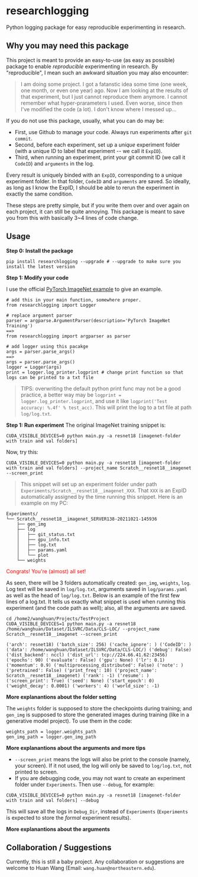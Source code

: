 # researchlogging
Python logging package for easy reproducible experimenting in research.


## Why you may need this package
This project is meant to provide an easy-to-use (as easy as possible) package to enable *reproducible* experimenting in research.
By "reproducible", I mean such an awkward situation you may also encounter:
> I am doing some project. I got a fatanstic idea some time (one week, one month, or even one year) ago. Now I am looking at the results of that experiment, but I just cannot reproduce them anymore. I cannot remember what hyper-prarameters I used. Even worse, since then I've modified the code (a lot). I don't know where I messed up...

If you do not use this package, usually, what you can do may be:
- First, use Github to manage your code. Always run experiments after `git commit`. 
- Second, before each experiment, set up a *unique* experiment folder (with a unique ID to label that experiment -- we call it `ExpID`). 
- Third, when running an experiment, print your git commit ID (we call it `CodeID`) and `arguments` in the log.

Every result is uniquely binded with an `ExpID`, corresponding to a unique experiment folder. In that folder, `CodeID` and `arguments` are saved. So ideally, as long as I know the ExpID, I should be able to rerun the experiment in exactly the same condition.

These steps are pretty simple, but if you write them over and over again on each project, it can still be quite annoying. This package is meant to save you from this with basically 3~4 lines of code change.


## Usage

**Step 0: Install the package**
```
pip install researchlogging --upgrade # --upgrade to make sure you install the latest version
```

**Step 1: Modify your code**

I use the official [PyTorch ImageNet example](https://github.com/pytorch/examples/blob/master/imagenet/main.py) to give an example.

```
# add this in your main function, somewhere proper.
from researchlogging import Logger 

# replace argument parser
parser = argparse.ArgumentParser(description='PyTorch ImageNet Training')  
==> 
from researchlogging import argparser as parser

# add logger using this pacakge
args = parser.parse_args()
==> 
args = parser.parse_args()
logger = Logger(args)
print = logger.log_printer.logprint # change print function so that logs can be printed to a txt file
```
> TIPS: overwriting the default python print func may not be a good practice, a better way may be `logprint = logger.log_printer.logprint`, and use it like `logprint('Test accuracy: %.4f' % test_acc)`. This will print the log to a txt file at path `log/log.txt`.

**Step 1: Run experiment**
The original ImageNet training snippet is: 
```
CUDA_VISIBLE_DEVICES=0 python main.py -a resnet18 [imagenet-folder with train and val folders]
```

Now, try this:
```
CUDA_VISIBLE_DEVICES=0 python main.py -a resnet18 [imagenet-folder with train and val folders] --project_name Scratch__resnet18__imagenet --screen_print
```
> This snippet will set up an experiment folder under path `Experiments/Scratch__resnet18__imagenet_XXX`. That `XXX` is an ExpID automatically assigned by the time running this snippet. Here is an example on my PC:
```
Experiments/
└── Scratch__resnet18__imagenet_SERVER138-20211021-145936
    ├── gen_img
    ├── log
    │   ├── git_status.txt
    │   ├── gpu_info.txt
    │   ├── log.txt
    │   ├── params.yaml
    │   └── plot
    └── weights
```

<span style="color:red">Congrats! You're (almost) all set! </span>

As seen, there will be 3 folders automatically created: `gen_img`, `weights`, `log`. Log text will be saved in `log/log.txt`, arguments saved in `log/params.yaml` as well as the head of `log/log.txt`. Below is an example of the first few lines of a log.txt. It tells us exactly what snippet is used when running this experiment (and the code path as well); also, all the arguments are saved.
```
cd /home2/wanghuan/Projects/TestProject
CUDA_VISIBLE_DEVICES=1 python main.py -a resnet18 /home/wanghuan/Dataset/ILSVRC/Data/CLS-LOC/ --project_name Scratch__resnet18__imagenet --screen_print

('arch': resnet18) ('batch_size': 256) ('cache_ignore': ) ('CodeID': ) ('data': /home/wanghuan/Dataset/ILSVRC/Data/CLS-LOC/) ('debug': False) ('dist_backend': nccl) ('dist_url': tcp://224.66.41.62:23456) ('epochs': 90) ('evaluate': False) ('gpu': None) ('lr': 0.1) ('momentum': 0.9) ('multiprocessing_distributed': False) ('note': ) ('pretrained': False) ('print_freq': 10) ('project_name': Scratch__resnet18__imagenet) ('rank': -1) ('resume': ) ('screen_print': True) ('seed': None) ('start_epoch': 0) ('weight_decay': 0.0001) ('workers': 4) ('world_size': -1)

```

**More explanantions about the folder setting**

The `weights` folder is supposed to store the checkpoints during training; and `gen_img` is supposed to store the generated images during training (like in a generative model project). To use them in the code:
```
weights_path = logger.weights_path
gen_img_path = logger.gen_img_path
```


**More explanantions about the arguments and more tips**
- `--screen_print` means the logs will also be print to the console (namely, your screen). If it not used, the log will only be saved to `log/log.txt`, not printed to screen. 
- If you are debugging code, you may not want to create an experiment folder under `Experiments`. Then use `--debug`, for example:
```
CUDA_VISIBLE_DEVICES=0 python main.py -a resnet18 [imagenet-folder with train and val folders] --debug
```
This will save all the logs in `Debug_Dir`, instead of `Experiments` (`Experiments` is expected to store the *formal* experiment results).



**More explanantions about the arguments**

## Collaboration / Suggestions
Currently, this is still a baby project. Any collaboration or suggestions are welcome to Huan Wang (Email: `wang.huan@northeastern.edu`).